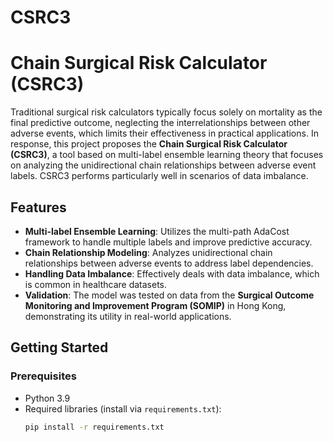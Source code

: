 # CSRC3
# Chain Surgical Risk Calculator (CSRC3)

Traditional surgical risk calculators typically focus solely on mortality as the final predictive outcome, neglecting the interrelationships between other adverse events, which limits their effectiveness in practical applications. In response, this project proposes the **Chain Surgical Risk Calculator (CSRC3)**, a tool based on multi-label ensemble learning theory that focuses on analyzing the unidirectional chain relationships between adverse event labels. CSRC3 performs particularly well in scenarios of data imbalance.

## Features

- **Multi-label Ensemble Learning**: Utilizes the multi-path AdaCost framework to handle multiple labels and improve predictive accuracy.
- **Chain Relationship Modeling**: Analyzes unidirectional chain relationships between adverse events to address label dependencies.
- **Handling Data Imbalance**: Effectively deals with data imbalance, which is common in healthcare datasets.
- **Validation**: The model was tested on data from the **Surgical Outcome Monitoring and Improvement Program (SOMIP)** in Hong Kong, demonstrating its utility in real-world applications.

## Getting Started

### Prerequisites

- Python 3.9
- Required libraries (install via `requirements.txt`):
  ```bash
  pip install -r requirements.txt
